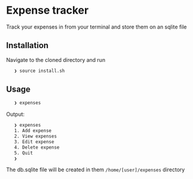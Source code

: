 # Expense tracker

Track your expenses in from your terminal and store them on an sqlite file

## Installation

Navigate to the cloned directory and run

```bash
   ❯ source install.sh
```

## Usage

```bash
   ❯ expenses
```

Output:

```bash
   ❯ expenses
   1. Add expense
   2. View expenses
   3. Edit expense
   4. Delete expense
   5. Quit
   ❯
```

The  db.sqlite  file will be created in them `/home/[user]/expenses` directory